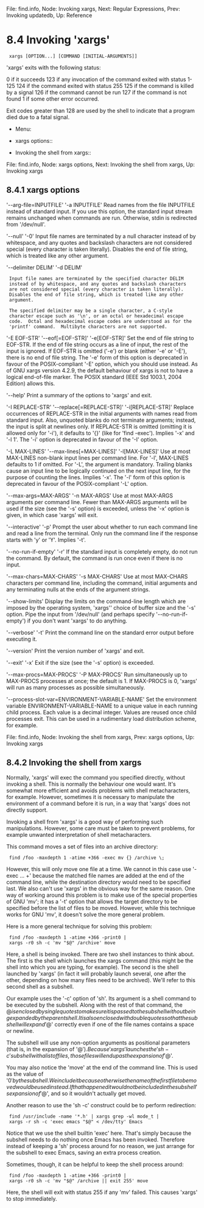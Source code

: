 File: find.info,  Node: Invoking xargs,  Next: Regular Expressions,  Prev: Invoking updatedb,  Up: Reference

8.4 Invoking 'xargs'
====================

     xargs [OPTION...] [COMMAND [INITIAL-ARGUMENTS]]

   'xargs' exits with the following status:

0
     if it succeeds
123
     if any invocation of the command exited with status 1-125
124
     if the command exited with status 255
125
     if the command is killed by a signal
126
     if the command cannot be run
127
     if the command is not found
1
     if some other error occurred.

   Exit codes greater than 128 are used by the shell to indicate that a
program died due to a fatal signal.

* Menu:

* xargs options::
* Invoking the shell from xargs::

File: find.info,  Node: xargs options,  Next: Invoking the shell from xargs,  Up: Invoking xargs

8.4.1 xargs options
-------------------

'--arg-file=INPUTFILE'
'-a INPUTFILE'
     Read names from the file INPUTFILE instead of standard input.  If
     you use this option, the standard input stream remains unchanged
     when commands are run.  Otherwise, stdin is redirected from
     '/dev/null'.

'--null'
'-0'
     Input file names are terminated by a null character instead of by
     whitespace, and any quotes and backslash characters are not
     considered special (every character is taken literally).  Disables
     the end of file string, which is treated like any other argument.

'--delimiter DELIM'
'-d DELIM'

     Input file names are terminated by the specified character DELIM
     instead of by whitespace, and any quotes and backslash characters
     are not considered special (every character is taken literally).
     Disables the end of file string, which is treated like any other
     argument.

     The specified delimiter may be a single character, a C-style
     character escape such as '\n', or an octal or hexadecimal escape
     code.  Octal and hexadecimal escape codes are understood as for the
     'printf' command.  Multibyte characters are not supported.

'-E EOF-STR'
'--eof[=EOF-STR]'
'-e[EOF-STR]'
     Set the end of file string to EOF-STR.  If the end of file string
     occurs as a line of input, the rest of the input is ignored.  If
     EOF-STR is omitted ('-e') or blank (either '-e' or '-E'), there is
     no end of file string.  The '-e' form of this option is deprecated
     in favour of the POSIX-compliant '-E' option, which you should use
     instead.  As of GNU xargs version 4.2.9, the default behaviour of
     xargs is not to have a logical end-of-file marker.  The POSIX
     standard (IEEE Std 1003.1, 2004 Edition) allows this.

'--help'
     Print a summary of the options to 'xargs' and exit.

'-I REPLACE-STR'
'--replace[=REPLACE-STR]'
'-i[REPLACE-STR]'
     Replace occurrences of REPLACE-STR in the initial arguments with
     names read from standard input.  Also, unquoted blanks do not
     terminate arguments; instead, the input is split at newlines only.
     If REPLACE-STR is omitted (omitting it is allowed only for '-i'),
     it defaults to '{}' (like for 'find -exec').  Implies '-x' and '-l
     1'.  The '-i' option is deprecated in favour of the '-I' option.

'-L MAX-LINES'
'--max-lines[=MAX-LINES]'
'-l[MAX-LINES]'
     Use at most MAX-LINES non-blank input lines per command line.  For
     '-l', MAX-LINES defaults to 1 if omitted.  For '-L', the argument
     is mandatory.  Trailing blanks cause an input line to be logically
     continued on the next input line, for the purpose of counting the
     lines.  Implies '-x'.  The '-l' form of this option is deprecated
     in favour of the POSIX-compliant '-L' option.

'--max-args=MAX-ARGS'
'-n MAX-ARGS'
     Use at most MAX-ARGS arguments per command line.  Fewer than
     MAX-ARGS arguments will be used if the size (see the '-s' option)
     is exceeded, unless the '-x' option is given, in which case 'xargs'
     will exit.

'--interactive'
'-p'
     Prompt the user about whether to run each command line and read a
     line from the terminal.  Only run the command line if the response
     starts with 'y' or 'Y'.  Implies '-t'.

'--no-run-if-empty'
'-r'
     If the standard input is completely empty, do not run the command.
     By default, the command is run once even if there is no input.

'--max-chars=MAX-CHARS'
'-s MAX-CHARS'
     Use at most MAX-CHARS characters per command line, including the
     command, initial arguments and any terminating nulls at the ends of
     the argument strings.

'--show-limits'
     Display the limits on the command-line length which are imposed by
     the operating system, 'xargs'' choice of buffer size and the '-s'
     option.  Pipe the input from '/dev/null' (and perhaps specify
     '--no-run-if-empty') if you don't want 'xargs' to do anything.

'--verbose'
'-t'
     Print the command line on the standard error output before
     executing it.

'--version'
     Print the version number of 'xargs' and exit.

'--exit'
'-x'
     Exit if the size (see the '-s' option) is exceeded.

'--max-procs=MAX-PROCS'
'-P MAX-PROCS'
     Run simultaneously up to MAX-PROCS processes at once; the default
     is 1.  If MAX-PROCS is 0, 'xargs' will run as many processes as
     possible simultaneously.

'--process-slot-var=ENVIRONMENT-VARIABLE-NAME'
     Set the environment variable ENVIRONMENT-VARIABLE-NAME to a unique
     value in each running child process.  Each value is a decimal
     integer.  Values are reused once child processes exit.  This can be
     used in a rudimentary load distribution scheme, for example.

File: find.info,  Node: Invoking the shell from xargs,  Prev: xargs options,  Up: Invoking xargs

8.4.2 Invoking the shell from xargs
-----------------------------------

Normally, 'xargs' will exec the command you specified directly, without
invoking a shell.  This is normally the behaviour one would want.  It's
somewhat more efficient and avoids problems with shell metacharacters,
for example.  However, sometimes it is necessary to manipulate the
environment of a command before it is run, in a way that 'xargs' does
not directly support.

   Invoking a shell from 'xargs' is a good way of performing such
manipulations.  However, some care must be taken to prevent problems,
for example unwanted interpretation of shell metacharacters.

   This command moves a set of files into an archive directory:

     find /foo -maxdepth 1 -atime +366 -exec mv {} /archive \;

   However, this will only move one file at a time.  We cannot in this
case use '-exec ... +' because the matched file names are added at the
end of the command line, while the destination directory would need to
be specified last.  We also can't use 'xargs' in the obvious way for the
same reason.  One way of working around this problem is to make use of
the special properties of GNU 'mv'; it has a '-t' option that allows the
target directory to be specified before the list of files to be moved.
However, while this technique works for GNU 'mv', it doesn't solve the
more general problem.

   Here is a more general technique for solving this problem:

     find /foo -maxdepth 1 -atime +366 -print0 |
     xargs -r0 sh -c 'mv "$@" /archive' move

   Here, a shell is being invoked.  There are two shell instances to
think about.  The first is the shell which launches the xargs command
(this might be the shell into which you are typing, for example).  The
second is the shell launched by 'xargs' (in fact it will probably launch
several, one after the other, depending on how many files need to be
archived).  We'll refer to this second shell as a subshell.

   Our example uses the '-c' option of 'sh'.  Its argument is a shell
command to be executed by the subshell.  Along with the rest of that
command, the $@ is enclosed by single quotes to make sure it is passed
to the subshell without being expanded by the parent shell.  It is also
enclosed with double quotes so that the subshell will expand '$@'
correctly even if one of the file names contains a space or newline.

   The subshell will use any non-option arguments as positional
parameters (that is, in the expansion of '$@').  Because 'xargs'
launches the 'sh -c' subshell with a list of files, those files will end
up as the expansion of '$@'.

   You may also notice the 'move' at the end of the command line.  This
is used as the value of '$0' by the subshell.  We include it because
otherwise the name of the first file to be moved would be used instead.
If that happened it would not be included in the subshell's expansion of
'$@', and so it wouldn't actually get moved.

   Another reason to use the 'sh -c' construct could be to perform
redirection:

     find /usr/include -name '*.h' | xargs grep -wl mode_t |
     xargs -r sh -c 'exec emacs "$@" < /dev/tty' Emacs

   Notice that we use the shell builtin 'exec' here.  That's simply
because the subshell needs to do nothing once Emacs has been invoked.
Therefore instead of keeping a 'sh' process around for no reason, we
just arrange for the subshell to exec Emacs, saving an extra process
creation.

   Sometimes, though, it can be helpful to keep the shell process
around:

     find /foo -maxdepth 1 -atime +366 -print0 |
     xargs -r0 sh -c 'mv "$@" /archive || exit 255' move

   Here, the shell will exit with status 255 if any 'mv' failed.  This
causes 'xargs' to stop immediately.

